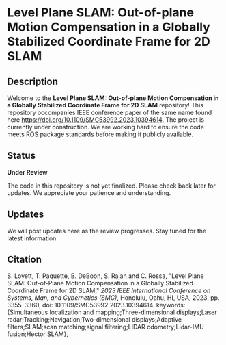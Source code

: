 # Level Plane SLAM: Out-of-plane Motion Compensation in a Globally Stabilized Coordinate Frame for 2D SLAM

## Description
Welcome to the **Level Plane SLAM: Out-of-plane Motion Compensation in a Globally Stabilized Coordinate Frame for 2D SLAM** repository! This repository occompanies IEEE conference paper of the same name found here https://doi.org/10.1109/SMC53992.2023.10394614. The project is currently under construction. We are working hard to ensure the code meets ROS package standards before making it publicly available.

## Status
**Under Review**

The code in this repository is not yet finalized. Please check back later for updates. We appreciate your patience and understanding.

## Updates
We will post updates here as the review progresses. Stay tuned for the latest information.

## Citation
S. Lovett, T. Paquette, B. DeBoon, S. Rajan and C. Rossa, "Level Plane SLAM: Out-of-Plane Motion Compensation in a Globally Stabilized Coordinate Frame for 2D SLAM," _2023 IEEE International Conference on Systems, Man, and Cybernetics (SMC)_, Honolulu, Oahu, HI, USA, 2023, pp. 3355-3360, doi: 10.1109/SMC53992.2023.10394614. keywords: {Simultaneous localization and mapping;Three-dimensional displays;Laser radar;Tracking;Navigation;Two-dimensional displays;Adaptive filters;SLAM;scan matching;signal filtering;LIDAR odometry;Lidar-IMU fusion;Hector SLAM},




